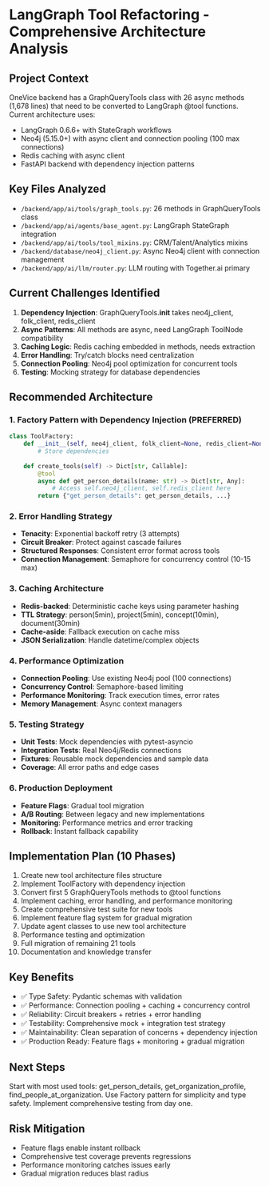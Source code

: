 # LangGraph Tool Refactoring - Comprehensive Architecture Analysis

## Project Context
OneVice backend has a GraphQueryTools class with 26 async methods (1,678 lines) that need to be converted to LangGraph @tool functions. Current architecture uses:
- LangGraph 0.6.6+ with StateGraph workflows
- Neo4j (5.15.0+) with async client and connection pooling (100 max connections)
- Redis caching with async client
- FastAPI backend with dependency injection patterns

## Key Files Analyzed
- `/backend/app/ai/tools/graph_tools.py`: 26 methods in GraphQueryTools class
- `/backend/app/ai/agents/base_agent.py`: LangGraph StateGraph integration
- `/backend/app/ai/tools/tool_mixins.py`: CRM/Talent/Analytics mixins
- `/backend/database/neo4j_client.py`: Async Neo4j client with connection management
- `/backend/app/ai/llm/router.py`: LLM routing with Together.ai primary

## Current Challenges Identified
1. **Dependency Injection**: GraphQueryTools.__init__ takes neo4j_client, folk_client, redis_client
2. **Async Patterns**: All methods are async, need LangGraph ToolNode compatibility
3. **Caching Logic**: Redis caching embedded in methods, needs extraction
4. **Error Handling**: Try/catch blocks need centralization 
5. **Connection Pooling**: Neo4j pool optimization for concurrent tools
6. **Testing**: Mocking strategy for database dependencies

## Recommended Architecture

### 1. Factory Pattern with Dependency Injection (PREFERRED)
```python
class ToolFactory:
    def __init__(self, neo4j_client, folk_client=None, redis_client=None):
        # Store dependencies
    
    def create_tools(self) -> Dict[str, Callable]:
        @tool
        async def get_person_details(name: str) -> Dict[str, Any]:
            # Access self.neo4j_client, self.redis_client here
        return {"get_person_details": get_person_details, ...}
```

### 2. Error Handling Strategy
- **Tenacity**: Exponential backoff retry (3 attempts)
- **Circuit Breaker**: Protect against cascade failures
- **Structured Responses**: Consistent error format across tools
- **Connection Management**: Semaphore for concurrency control (10-15 max)

### 3. Caching Architecture
- **Redis-backed**: Deterministic cache keys using parameter hashing
- **TTL Strategy**: person(5min), project(5min), concept(10min), document(30min)
- **Cache-aside**: Fallback execution on cache miss
- **JSON Serialization**: Handle datetime/complex objects

### 4. Performance Optimization
- **Connection Pooling**: Use existing Neo4j pool (100 connections)
- **Concurrency Control**: Semaphore-based limiting
- **Performance Monitoring**: Track execution times, error rates
- **Memory Management**: Async context managers

### 5. Testing Strategy
- **Unit Tests**: Mock dependencies with pytest-asyncio
- **Integration Tests**: Real Neo4j/Redis connections
- **Fixtures**: Reusable mock dependencies and sample data
- **Coverage**: All error paths and edge cases

### 6. Production Deployment
- **Feature Flags**: Gradual tool migration
- **A/B Routing**: Between legacy and new implementations
- **Monitoring**: Performance metrics and error tracking
- **Rollback**: Instant fallback capability

## Implementation Plan (10 Phases)
1. Create new tool architecture files structure
2. Implement ToolFactory with dependency injection
3. Convert first 5 GraphQueryTools methods to @tool functions
4. Implement caching, error handling, and performance monitoring
5. Create comprehensive test suite for new tools
6. Implement feature flag system for gradual migration
7. Update agent classes to use new tool architecture
8. Performance testing and optimization
9. Full migration of remaining 21 tools
10. Documentation and knowledge transfer

## Key Benefits
- ✅ Type Safety: Pydantic schemas with validation
- ✅ Performance: Connection pooling + caching + concurrency control
- ✅ Reliability: Circuit breakers + retries + error handling
- ✅ Testability: Comprehensive mock + integration test strategy
- ✅ Maintainability: Clean separation of concerns + dependency injection
- ✅ Production Ready: Feature flags + monitoring + gradual migration

## Next Steps
Start with most used tools: get_person_details, get_organization_profile, find_people_at_organization. Use Factory pattern for simplicity and type safety. Implement comprehensive testing from day one.

## Risk Mitigation
- Feature flags enable instant rollback
- Comprehensive test coverage prevents regressions
- Performance monitoring catches issues early
- Gradual migration reduces blast radius